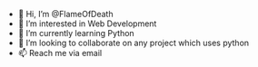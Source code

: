 - 👋 Hi, I’m @FlameOfDeath
- 👀 I’m interested in Web Development 
- 🌱 I’m currently learning Python 
- 💞️ I’m looking to collaborate on any project which uses python
- 📫 Reach me via email

<!---
FlameOfDeath/FlameOfDeath is a ✨ special ✨ repository because its `README.md` (this file) appears on your GitHub profile.
You can click the Preview link to take a look at your changes.
--->
